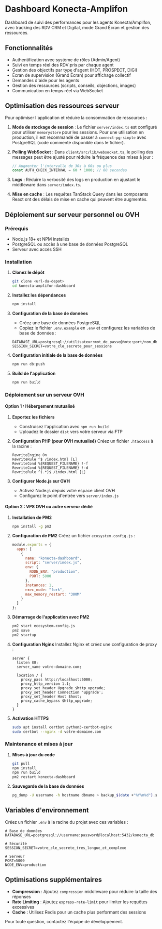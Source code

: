# Dashboard Konecta-Amplifon

Dashboard de suivi des performances pour les agents Konecta/Amplifon, avec tracking des RDV CRM et Digital, mode Grand Écran et gestion des ressources.

## Fonctionnalités

- Authentification avec système de rôles (Admin/Agent)
- Suivi en temps réel des RDV pris par chaque agent
- Gestion des objectifs par type d'agent (HOT, PROSPECT, DIGI)
- Écran de supervision (Grand Écran) pour affichage collectif
- Demandes d'aide pour les agents
- Gestion des ressources (scripts, conseils, objections, images)
- Communication en temps réel via WebSocket

## Optimisation des ressources serveur

Pour optimiser l'application et réduire la consommation de ressources :

1. **Mode de stockage de session** : Le fichier `server/index.ts` est configuré pour utiliser `memorystore` pour les sessions. Pour une utilisation en production, il est recommandé de passer à `connect-pg-simple` avec PostgreSQL (code commenté disponible dans le fichier).

2. **Polling WebSocket** : Dans `client/src/lib/websocket.ts`, le polling des messages peut être ajusté pour réduire la fréquence des mises à jour :
   ```typescript
   // Augmenter l'intervalle de 30s à 60s ou plus
   const AUTH_CHECK_INTERVAL = 60 * 1000; // 60 secondes
   ```

3. **Logs** : Réduire la verbosité des logs en production en ajustant le middleware dans `server/index.ts`.

4. **Mise en cache** : Les requêtes TanStack Query dans les composants React ont des délais de mise en cache qui peuvent être augmentés.

## Déploiement sur serveur personnel ou OVH

### Prérequis

- Node.js 18+ et NPM installés
- PostgreSQL ou accès à une base de données PostgreSQL
- Serveur avec accès SSH

### Installation

1. **Clonez le dépôt**
   ```bash
   git clone <url-du-depot>
   cd konecta-amplifon-dashboard
   ```

2. **Installez les dépendances**
   ```bash
   npm install
   ```

3. **Configuration de la base de données**

   - Créez une base de données PostgreSQL
   - Copiez le fichier `.env.example` en `.env` et configurez les variables de base de données :
   ```
   DATABASE_URL=postgresql://utilisateur:mot_de_passe@hote:port/nom_db
   SESSION_SECRET=votre_cle_secrete_pour_sessions
   ```

4. **Configuration initiale de la base de données**
   ```bash
   npm run db:push
   ```

5. **Build de l'application**
   ```bash
   npm run build
   ```

### Déploiement sur un serveur OVH

#### Option 1 : Hébergement mutualisé

1. **Exportez les fichiers**
   - Construisez l'application avec `npm run build`
   - Uploadez le dossier `dist` vers votre serveur via FTP

2. **Configuration PHP (pour OVH mutualisé)**
   Créez un fichier `.htaccess` à la racine :
   ```
   RewriteEngine On
   RewriteRule ^$ /index.html [L]
   RewriteCond %{REQUEST_FILENAME} !-f
   RewriteCond %{REQUEST_FILENAME} !-d
   RewriteRule ^(.*)$ /index.html [L]
   ```

3. **Configurer Node.js sur OVH**
   - Activez Node.js depuis votre espace client OVH
   - Configurez le point d'entrée vers `server/index.js`

#### Option 2 : VPS OVH ou autre serveur dédié

1. **Installation de PM2**
   ```bash
   npm install -g pm2
   ```

2. **Configuration de PM2** 
   Créez un fichier `ecosystem.config.js` :
   ```javascript
   module.exports = {
     apps: [
       {
         name: "konecta-dashboard",
         script: "server/index.js",
         env: {
           NODE_ENV: "production",
           PORT: 5000
         },
         instances: 1,
         exec_mode: "fork",
         max_memory_restart: "300M"
       }
     ]
   };
   ```

3. **Démarrage de l'application avec PM2**
   ```bash
   pm2 start ecosystem.config.js
   pm2 save
   pm2 startup
   ```

4. **Configuration Nginx** 
   Installez Nginx et créez une configuration de proxy :
   ```nginx
   server {
     listen 80;
     server_name votre-domaine.com;

     location / {
       proxy_pass http://localhost:5000;
       proxy_http_version 1.1;
       proxy_set_header Upgrade $http_upgrade;
       proxy_set_header Connection 'upgrade';
       proxy_set_header Host $host;
       proxy_cache_bypass $http_upgrade;
     }
   }
   ```

5. **Activation HTTPS**
   ```bash
   sudo apt install certbot python3-certbot-nginx
   sudo certbot --nginx -d votre-domaine.com
   ```

### Maintenance et mises à jour

1. **Mises à jour du code**
   ```bash
   git pull
   npm install
   npm run build
   pm2 restart konecta-dashboard
   ```

2. **Sauvegarde de la base de données**
   ```bash
   pg_dump -U username -h hostname dbname > backup_$(date +"%Y%m%d").sql
   ```

## Variables d'environnement

Créez un fichier `.env` à la racine du projet avec ces variables :

```env
# Base de données
DATABASE_URL=postgresql://username:password@localhost:5432/konecta_db

# Sécurité
SESSION_SECRET=votre_cle_secrete_tres_longue_et_complexe

# Serveur
PORT=5000
NODE_ENV=production
```

## Optimisations supplémentaires

- **Compression** : Ajoutez `compression` middleware pour réduire la taille des réponses
- **Rate Limiting** : Ajoutez `express-rate-limit` pour limiter les requêtes excessives
- **Cache** : Utilisez Redis pour un cache plus performant des sessions

Pour toute question, contactez l'équipe de développement.